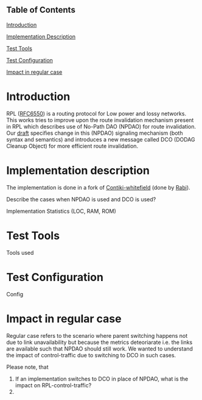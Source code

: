 ## Table of Contents
[Introduction](#introduction)

[Implementation Description](#implementation-description)

[Test Tools](#test-tools)

[Test Configuration](#test-configuration)

[Impact in regular case](#impact-in-regular-case)

# Introduction
RPL ([RFC6550](https://tools.ietf.org/html/rfc6550 "RPL")) is a routing protocol for Low power and lossy networks. This works tries to improve upon the route invalidation mechanism present in RPL which describes use of No-Path DAO (NPDAO) for route invalidation. Our [draft](https://tools.ietf.org/html/draft-ietf-roll-efficient-npdao-01) specifies change in this (NPDAO) signaling mechanism (both syntax and semantics) and introduces a new message called DCO (DODAG Cleanup Object) for more efficient route invalidation.

# Implementation description
The implementation is done in a fork of 
[Contiki-whitefield](https://github.com/whitefield-framework/contiki/tree/npdao "NPDAO Branch of contiki-whitefield") 
(done by [Rabi](https://github.com/rabinsahoo)).

Describe the cases when NPDAO is used and DCO is used?

Implementation Statistics (LOC, RAM, ROM)

# Test Tools
Tools used

# Test Configuration
Config

# Impact in regular case
Regular case refers to the scenario where parent switching happens not due to link unavailability but because the metrics deteoriarate i.e. the links are available such that NPDAO should still work. We wanted to understand the impact of control-traffic due to switching to DCO in such cases.

Please note, that 

1. If an implementation switches to DCO in place of NPDAO, what is the impact on RPL-control-traffic?
2. 
